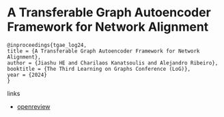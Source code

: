 # A Transferable Graph Autoencoder Framework for Network Alignment

```
@inproceedings{tgae_log24,
title = {A Transferable Graph Autoencoder Framework for Network Alignment},
author = {Jiashu HE and Charilaos Kanatsoulis and Alejandro Ribeiro},
booktitle = {The Third Learning on Graphs Conference (LoG)},
year = {2024}
}
```

links
- [openreview](https://openreview.net/forum?id=Lm48V5zrzh)
